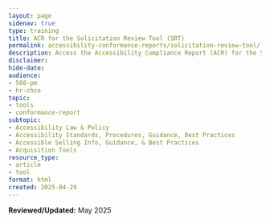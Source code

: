 ```yaml
---
layout: page
sidenav: true
type: training
title: ACR for the Solicitation Review Tool (SRT)
permalink: accessibility-conformance-reports/solicitation-review-tool/
description: Access the Accessibility Compliance Report (ACR) for the Solicitation Review Tool (SRT) in a clean, easy-to-read format directly in your browser.
disclaimer: 
hide-date: 
audience: 
- 508-pm
- hr-chco
topic: 
- tools
- conformance-report
subtopic: 
- Accessibility Law & Policy
- Accessibility Standards, Procedures, Guidance, Best Practices
- Accessible Selling Info, Guidance, & Best Practices
- Acquisition Tools
resource_type: 
- article
- tool
format: html
created: 2025-04-29
---
```



**Reviewed/Updated:** May 2025